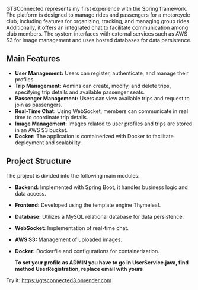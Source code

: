 GTSConnected represents my first experience with the Spring framework. The platform is designed to manage rides and passengers for a motorcycle club, including features for organizing, tracking, and managing group rides. Additionally, it offers an integrated chat to facilitate communication among club members. The system interfaces with external services such as AWS S3 for image management and uses hosted databases for data persistence.

## Main Features

- **User Management:** Users can register, authenticate, and manage their profiles.
- **Trip Management:** Admins can create, modify, and delete trips, specifying trip details and available passenger seats.
- **Passenger Management:** Users can view available trips and request to join as passengers.
- **Real-Time Chat:** Using WebSocket, members can communicate in real time to coordinate trip details.
- **Image Management:** Images related to user profiles and trips are stored in an AWS S3 bucket.
- **Docker:** The application is containerized with Docker to facilitate deployment and scalability.

## Project Structure

The project is divided into the following main modules:

- **Backend:** Implemented with Spring Boot, it handles business logic and data access.
- **Frontend:** Developed using the template engine Thymeleaf.
- **Database:** Utilizes a MySQL relational database for data persistence.
- **WebSocket:** Implementation of real-time chat.
- **AWS S3:** Management of uploaded images.
- **Docker:** Dockerfile and configurations for containerization.

  **To set your profile as ADMIN you have to go in UserService.java, find method UserRegistration, replace email with yours**

Try it: https://gtsconnected3.onrender.com
